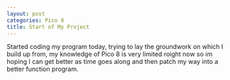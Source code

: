 ```yaml
---
layout: post
categories: Pico 8
title: Start of My Project
---
```



Started coding my program today, trying to lay the groundwork on which I build up from,
my knowledge of Pico 8 is very limited roight now so im hoping I can get better as time goes
along and then patch my way into a better function program.
